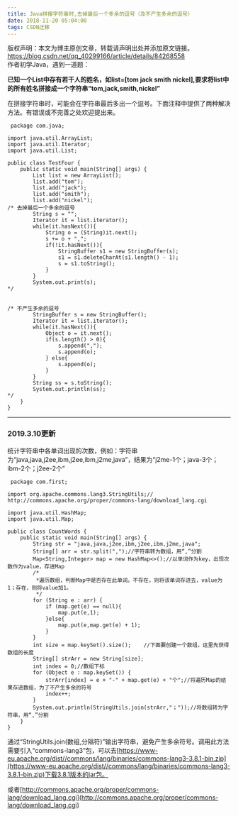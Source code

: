 ```yaml
---
title: Java拼接字符串时,去掉最后一个多余的逗号（及不产生多余的逗号）
date: 2018-11-20 05:04:00
tags: CSDN迁移
---
```

 版权声明：本文为博主原创文章，转载请声明出处并添加原文链接。 https://blog.csdn.net/qq_40299166/article/details/84268558   
  作者初学Java，遇到一道题：

 **已知一个List中存有若干人的姓名，如list=[tom jack smith nickel],要求将list中的所有姓名拼接成一个字符串“tom,jack,smith,nickel”**

 在拼接字符串时，可能会在字符串最后多出一个逗号。下面注释中提供了两种解决方法。有错误或不完善之处欢迎提出来。

 
```
 package com.java;

import java.util.ArrayList;
import java.util.Iterator;
import java.util.List;

public class TestFour {
	public static void main(String[] args) {
		List list = new ArrayList();
		list.add("tom");
		list.add("jack");
		list.add("smith");
		list.add("nickel");
/* 去掉最后一个多余的逗号
		String s = "";
		Iterator it = list.iterator();
		while(it.hasNext()){
			String o = (String)it.next();
			s += o + ",";
			if(!it.hasNext()){
				StringBuffer s1 = new StringBuffer(s);
				s1 = s1.deleteCharAt(s1.length() - 1);
				s = s1.toString();
			}
		}
		System.out.print(s);
*/

		
/* 不产生多余的逗号
		StringBuffer s = new StringBuffer();
		Iterator it = list.iterator();
		while(it.hasNext()){
			Object o = it.next();
			if(s.length() > 0){
				s.append(",");
				s.append(o);
			} else{
				s.append(o);
			}	
		}
		String ss = s.toString();
		System.out.println(ss);
*/
	}
}

```
 
--------

### 2019.3.10更新

 统计字符串中各单词出现的次数，例如：字符串为“java,java,j2ee,ibm,j2ee,ibm,j2me,java”，结果为“j2me-1个；java-3个；ibm-2个；j2ee-2个”

 
```
 package com.first;

import org.apache.commons.lang3.StringUtils;// http://commons.apache.org/proper/commons-lang/download_lang.cgi

import java.util.HashMap;
import java.util.Map;

public class CountWords {
    public static void main(String[] args) {
        String str = "java,java,j2ee,ibm,j2ee,ibm,j2me,java";
        String[] arr = str.split(",");//字符串转为数组，用“,”分割
        Map<String,Integer> map = new HashMap<>();//以单词作为key，出现次数作为value，存进Map
        /*
         *遍历数组，判断Map中是否存在此单词。不存在，则将该单词存进去，value为1；存在，则将value加1。
         */
        for (String e : arr) {
            if (map.get(e) == null){
                map.put(e,1);
            }else{
                map.put(e,map.get(e) + 1);
            }
        }
        int size = map.keySet().size();    //下面要创建一个数组，这里先获得数组的长度
        String[] strArr = new String[size];
        int index = 0;//数组下标
        for (Object e : map.keySet()) {
            strArr[index] = e + "-" + map.get(e) + "个";//将遍历Map的结果存进数组，为了不产生多余的符号
            index++;
        }
        System.out.println(StringUtils.join(strArr,"；"));//将数组转为字符串，用“,”分割
    }
}

```
 通过“StringUtils.join(数组,分隔符)”输出字符串，避免产生多余符号。调用此方法需要引入“commons-lang3”包，可以去[https://www-eu.apache.org/dist//commons/lang/binaries/commons-lang3-3.8.1-bin.zip](https://www-eu.apache.org/dist//commons/lang/binaries/commons-lang3-3.8.1-bin.zip)下载3.8.1版本的jar包。

 或者[http://commons.apache.org/proper/commons-lang/download_lang.cgi](http://commons.apache.org/proper/commons-lang/download_lang.cgi)

   
 